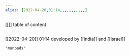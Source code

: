 ```yaml
---
alias: [2022-04-20,01:14,,,,,,,,,,,]
---
```

[[]]
table of content
```toc
```

[[2022-04-20]] 01:14
developed by [[india]] and [[israel]]
```query
"manpads"
```